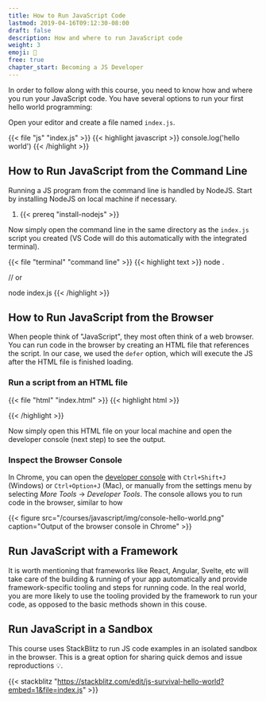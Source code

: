 ```yaml
---
title: How to Run JavaScript Code
lastmod: 2019-04-16T09:12:30-08:00
draft: false
description: How and where to run JavaScript code
weight: 3
emoji: 🚀
free: true
chapter_start: Becoming a JS Developer
---
```


In order to follow along with this course, you need to know how and where you run your JavaScript code. You have several options to run your first hello world programming:

Open your editor and create a file named `index.js`. 

{{< file "js" "index.js" >}}
{{< highlight javascript >}}
console.log('hello world')
{{< /highlight >}}

## How to Run JavaScript from the Command Line

Running a JS program from the command line is handled by NodeJS. Start by installing NodeJS on local machine if necessary. 

1. {{< prereq "install-nodejs" >}}

Now simply open the command line in the same directory as the `index.js` script you created (VS Code will do this automatically with the integrated terminal). 

{{< file "terminal" "command line" >}}
{{< highlight text >}}
node .

// or 

node index.js
{{< /highlight >}}

## How to Run JavaScript from the Browser

When people think of "JavaScript", they most often think of a web browser. You can run code in the browser by creating an HTML file that references the script. In our case, we used the `defer` option, which will execute the JS after the HTML file is finished loading. 

### Run a script from an HTML file

{{< file "html" "index.html" >}}
{{< highlight html >}}
<html>
    <head>
        <script defer src="./index.js"></script>
    </head>
</html>
{{< /highlight >}}

Now simply open this HTML file on your local machine and open the developer console (next step) to see the output. 

### Inspect the Browser Console

In Chrome, you can open the [developer console](https://developers.google.com/web/tools/chrome-devtools/console/) with `Ctrl+Shift+J` (Windows) or `Ctrl+Option+J` (Mac), or manually from the settings menu by selecting *More Tools* -> *Developer Tools*. The console allows you to run code in the browser, similar to how 

{{< figure src="/courses/javascript/img/console-hello-world.png" caption="Output of the browser console in Chrome" >}}


## Run JavaScript with a Framework

It is worth mentioning that frameworks like React, Angular, Svelte, etc will take care of the building & running of your app automatically and provide framework-specific tooling and steps for running code. In the real world, you are more likely to use the tooling provided by the framework to run your code, as opposed to the basic methods shown in this couse. 

## Run JavaScript in a Sandbox

This course uses StackBlitz to run JS code examples in an isolated sandbox in the browser. This is a great option for sharing quick demos and issue reproductions 💡. 


{{< stackblitz "https://stackblitz.com/edit/js-survival-hello-world?embed=1&file=index.js" >}}

